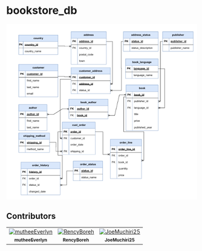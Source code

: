 ﻿# bookstore_db
![bookstore ERD](https://github.com/mutheeEverlyn/Book_Store_DB/blob/ef406f067fcea35a22299833a45c45edac8a67cf/bookstore.PNG)

## Contributors

<!-- readme: contributors -start -->
<table>
	<tbody>
		<tr>
            <td align="center">
                <a href="https://github.com/mutheeEverlyn">
                    <img src="https://avatars.githubusercontent.com/u/189024612?v=4" width="100;" alt="mutheeEverlyn"/>
                    <br />
                    <sub><b>mutheeEverlyn</b></sub>
                </a>
            </td>
            <td align="center">
                <a href="https://github.com/RencyBoreh">
                    <img src="https://avatars.githubusercontent.com/u/147608409?v=4" width="100;" alt="RencyBoreh"/>
                    <br />
                    <sub><b>RencyBoreh</b></sub>
                </a>
            </td>
            <td align="center">
                <a href="https://github.com/JoeMuchiri25">
                    <img src="https://avatars.githubusercontent.com/u/80405994?v=4" width="100;" alt="JoeMuchiri25"/>
                    <br />
                    <sub><b>JoeMuchiri25</b></sub>
                </a>
            </td>
		</tr>
	<tbody>
</table>
<!-- readme: contributors -end -->

